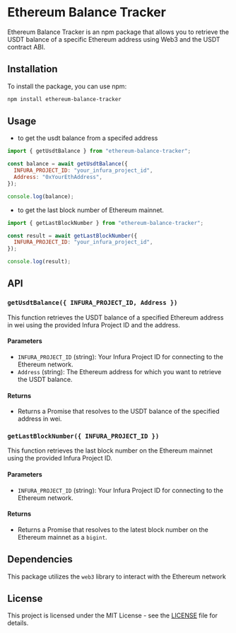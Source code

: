 # Ethereum Balance Tracker

Ethereum Balance Tracker is an npm package that allows you to retrieve the USDT balance of a specific Ethereum address using Web3 and the USDT contract ABI.

## Installation

To install the package, you can use npm:

```bash
npm install ethereum-balance-tracker
```

## Usage

- to get the usdt balance from a specifed address

```js
import { getUsdtBalance } from "ethereum-balance-tracker";

const balance = await getUsdtBalance({
  INFURA_PROJECT_ID: "your_infura_project_id",
  Address: "0xYourEthAddress",
});

console.log(balance);
```

- to get the last block number of Ethereum mainnet.

```js
import { getLastBlockNumber } from "ethereum-balance-tracker";

const result = await getLastBlockNumber({
  INFURA_PROJECT_ID: "your_infura_project_id",
});

console.log(result);
```

## API

### `getUsdtBalance({ INFURA_PROJECT_ID, Address })`

This function retrieves the USDT balance of a specified Ethereum address in wei using the provided Infura Project ID and the address.

#### Parameters

- `INFURA_PROJECT_ID` (string): Your Infura Project ID for connecting to the Ethereum network.
- `Address` (string): The Ethereum address for which you want to retrieve the USDT balance.

#### Returns

- Returns a Promise that resolves to the USDT balance of the specified address in wei.

### `getLastBlockNumber({ INFURA_PROJECT_ID })`

This function retrieves the last block number on the Ethereum mainnet using the provided Infura Project ID.

#### Parameters

- `INFURA_PROJECT_ID` (string): Your Infura Project ID for connecting to the Ethereum network.

#### Returns

- Returns a Promise that resolves to the latest block number on the Ethereum mainnet as a `bigint`.

## Dependencies

This package utilizes the `web3` library to interact with the Ethereum network

## License

This project is licensed under the MIT License - see the [LICENSE](https://github.com/Anas-Alfaihan/eth-balance-tracker/blob/main/LICENSE) file for details.
